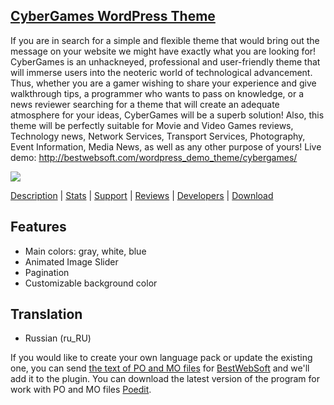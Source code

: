 <a href="http://bestwebsoft.com/products/cybergames/" target=_blank>CyberGames WordPress Theme</a>
---------------------------------

If you are in search for a simple and flexible theme that would bring out the message on your website we might have exactly what you are looking for! CyberGames is an unhackneyed, professional and user-friendly theme that will immerse users into the neoteric world of technological advancement. Thus, whether you are a gamer wishing to share your experience and give walkthrough tips, a programmer who wants to pass on knowledge, or a news reviewer searching for a theme that will create an adequate atmosphere for your ideas, CyberGames will be a superb solution! Also, this theme will be perfectly suitable for Movie and Video Games reviews, Technology news, Network Services, Transport Services, Photography, Event Information, Media News, as well as any other purpose of yours! Live demo: http://bestwebsoft.com/wordpress_demo_theme/cybergames/ 

<img src="http://bestwebsoft.com/wp-content/uploads/2014/09/cyber-games-wp-banner.jpg" />

<a href="http://bestwebsoft.com/products/cybergames/" target=_blank>Description</a> | 
<a href="http://bestwebsoft.com/products/cybergames/" target=_blank>Stats</a> | 
<a href="http://bestwebsoft.com/products/cybergames/" target=_blank>Support</a> | 
<a href="http://bestwebsoft.com/products/cybergames/" target=_blank>Reviews</a> | 
<a href="http://bestwebsoft.com/products/cybergames/" target=_blank>Developers</a> | 
<a href="http://bestwebsoft.com/products/cybergames/" target=_blank>Download</a>


Features 
---------------------------
* Main colors: gray, white, blue
* Animated Image Slider
* Pagination
* Customizable background color

Translation
--------------------------
* Russian (ru_RU)

If you would like to create your own language pack or update the existing one, you can send <a href="http://codex.wordpress.org/Translating_WordPress" target="_blank">the text of PO and MO files</a> for <a href="http://support.bestwebsoft.com" target="_blank">BestWebSoft</a> and we'll add it to the plugin. You can download the latest version of the program for work with PO and MO files  <a href="http://www.poedit.net/download.php" target="_blank">Poedit</a>.
